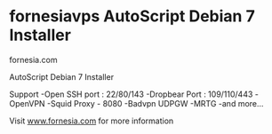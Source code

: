 fornesiavps AutoScript Debian 7 Installer
===========

fornesia.com

AutoScript Debian 7 Installer


Support 
-Open SSH port : 22/80/143
-Dropbear Port : 109/110/443
-OpenVPN
-Squid Proxy - 8080
-Badvpn UDPGW
-MRTG
-and more...

Visit www.fornesia.com for more information
